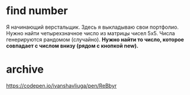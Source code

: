 # find number
Я начинающий верстальщик. Здесь я выкладываю свои портфолио.
Нужно найти четырехзначное число из матрицы чисел 5х5.  Числа генерируются рандомом (случайно).
<b>Нужно найти то число, которое совпадает с числом внизу (рядом с кнопкой new).</b>

# archive
https://codepen.io/ivanshavliuga/pen/ReBbyr
